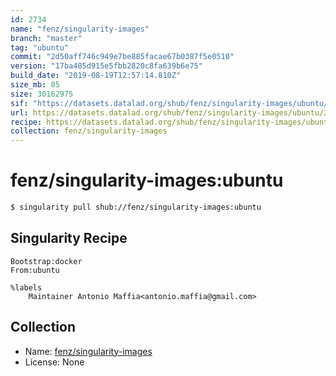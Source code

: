 ```yaml
---
id: 2734
name: "fenz/singularity-images"
branch: "master"
tag: "ubuntu"
commit: "2d50aff746c949e7be885facae67b0387f5e0510"
version: "17ba485d915e5fbb2820c8fa639b6e75"
build_date: "2019-08-19T12:57:14.810Z"
size_mb: 85
size: 30162975
sif: "https://datasets.datalad.org/shub/fenz/singularity-images/ubuntu/2019-08-19-2d50aff7-17ba485d/17ba485d915e5fbb2820c8fa639b6e75.simg"
url: https://datasets.datalad.org/shub/fenz/singularity-images/ubuntu/2019-08-19-2d50aff7-17ba485d/
recipe: https://datasets.datalad.org/shub/fenz/singularity-images/ubuntu/2019-08-19-2d50aff7-17ba485d/Singularity
collection: fenz/singularity-images
---
```


# fenz/singularity-images:ubuntu

```bash
$ singularity pull shub://fenz/singularity-images:ubuntu
```

## Singularity Recipe

```singularity
Bootstrap:docker
From:ubuntu
    
%labels
    Maintainer Antonio Maffia<antonio.maffia@gmail.com>
```

## Collection

 - Name: [fenz/singularity-images](https://github.com/fenz/singularity-images)
 - License: None

